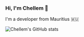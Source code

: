 ### Hi, I'm Chellem 👋

I'm a developer from Mauritius 🇲🇺

![Chellem's GitHub stats](https://github-readme-stats.vercel.app/api?username=chellem&show_icons=true&theme=dark)

<!--
**chellem/chellem** is a ✨ _special_ ✨ repository because its `README.md` (this file) appears on your GitHub profile.

Here are some ideas to get you started:

- 🔭 I’m currently working on ...
- 🌱 I’m currently learning ...
- 👯 I’m looking to collaborate on ...
- 🤔 I’m looking for help with ...
- 💬 Ask me about ...
- 📫 How to reach me: ...
- 😄 Pronouns: ...
- ⚡ Fun fact: ...
-->
